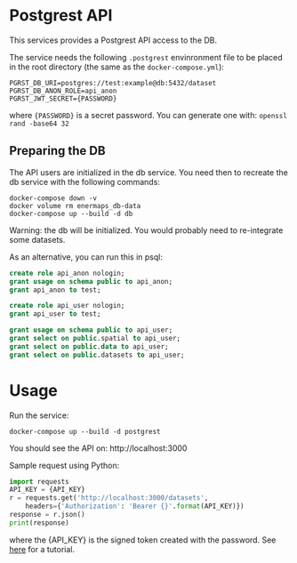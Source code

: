 # Postgrest API

This services provides a Postgrest API access to the DB.

The service needs the following `.postgrest` envinronment file to be placed in the root directory (the same as the `docker-compose.yml`):

```
PGRST_DB_URI=postgres://test:example@db:5432/dataset
PGRST_DB_ANON_ROLE=api_anon
PGRST_JWT_SECRET={PASSWORD}
```
where `{PASSWORD}` is a secret password.
You can generate one with:
`
openssl rand -base64 32
`

## Preparing the DB
The API users are initialized in the db service.
You need then to recreate the db service with the following commands:
```
docker-compose down -v
docker volume rm enermaps_db-data 
docker-compose up --build -d db
```
Warning: the db will be initialized. You would probably need to re-integrate some datasets.

As an alternative, you can run this in psql:

```sql
create role api_anon nologin;
grant usage on schema public to api_anon;
grant api_anon to test;

create role api_user nologin;
grant api_user to test;

grant usage on schema public to api_user;
grant select on public.spatial to api_user;
grant select on public.data to api_user;
grant select on public.datasets to api_user;
```

# Usage

Run the service:
```
docker-compose up --build -d postgrest
```

You should see the API on:
http://localhost:3000

Sample request using Python:

```python
import requests
API_KEY = {API_KEY}
r = requests.get('http://localhost:3000/datasets',
	headers={'Authorization': 'Bearer {}'.format(API_KEY)})
response = r.json()
print(response)
```
where the {API_KEY} is the signed token created with the password. See [here](https://postgrest.org/en/v4.1/tutorials/tut1.html#step-3-sign-a-token) for a tutorial.